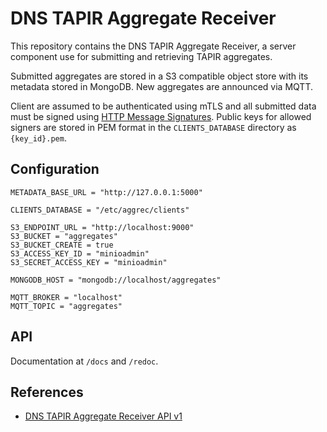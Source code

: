 # DNS TAPIR Aggregate Receiver

This repository contains the DNS TAPIR Aggregate Receiver, a server component use for submitting and retrieving TAPIR aggregates.

Submitted aggregates are stored in a S3 compatible object store with its metadata stored in MongoDB. New aggregates are announced via MQTT.

Client are assumed to be authenticated using mTLS and all submitted data must be signed using [HTTP Message Signatures](https://tools.ietf.org/html/draft-ietf-httpbis-message-signatures). Public keys for allowed signers are stored in PEM format in the `CLIENTS_DATABASE` directory as `{key_id}.pem`.


## Configuration

    METADATA_BASE_URL = "http://127.0.0.1:5000"

    CLIENTS_DATABASE = "/etc/aggrec/clients"

    S3_ENDPOINT_URL = "http://localhost:9000"
    S3_BUCKET = "aggregates"
    S3_BUCKET_CREATE = true
    S3_ACCESS_KEY_ID = "minioadmin"
    S3_SECRET_ACCESS_KEY = "minioadmin"

    MONGODB_HOST = "mongodb://localhost/aggregates"

    MQTT_BROKER = "localhost"
    MQTT_TOPIC = "aggregates"


## API

Documentation at `/docs` and `/redoc`.

## References

- [DNS TAPIR Aggregate Receiver API v1](aggrec/openapi.yaml)
